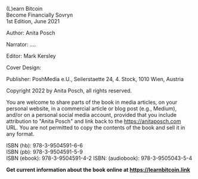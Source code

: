 
(L)earn Bitcoin  
Become Financially Sovryn  
1st Edition, June 2021  

Author: Anita Posch  

Narrator: ....

Editor: Mark Kersley   

Cover Design:   

Publisher: PoshMedia e.U., Seilerstaette 24, 4. Stock, 1010 Wien, Austria

Copyright 2022 by Anita Posch, all rights reserved.  

You are welcome to share parts of the book in media articles, on your personal website, in a commercial article or blog post (e.g., Medium), and/or on a personal social media account, provided that you include attribution to "Anita Posch" and link back to the https://anitaposch.com URL. You are not permitted to copy the contents of the book and sell it in any format.

ISBN (hb): 978-3-9504591-6-6  
ISBN (pb): 978-3-9504591-5-9  
ISBN (ebook): 978-3-9504591-4-2
ISBN: (audiobook): 978-3-9505043-5-4

**Get current information about the book online at https://learnbitcoin.link**